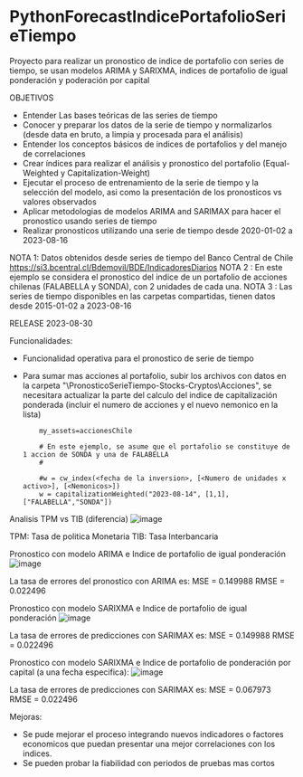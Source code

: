 # PythonForecastIndicePortafolioSerieTiempo
Proyecto para realizar un pronostico de indice de portafolio con series de tiempo, se usan modelos ARIMA y SARIXMA, indices de portafolio de igual ponderación y poderación por capital

OBJETIVOS

- Entender Las bases teóricas de las series de tiempo
- Conocer y preparar los datos de la serie de tiempo y normalizarlos (desde data en bruto, a limpia y procesada para el análisis)
- Entender los conceptos básicos de indices de portafolios y del manejo de correlaciones
- Crear índices para realizar el análisis y pronostico del portafolio (Equal-Weighted y Capitalization-Weight)
- Ejecutar el proceso de entrenamiento de la serie de tiempo y la selección del modelo, asi como la presentación de los pronosticos vs valores observados
- Aplicar metodologias de modelos ARIMA and SARIMAX para hacer el pronostico usando series de tiempo
- Realizar pronosticos utilizando una serie de tiempo desde 2020-01-02 a 2023-08-16


NOTA 1: Datos obtenidos desde series de tiempo del Banco Central de Chile https://si3.bcentral.cl/Bdemovil/BDE/IndicadoresDiarios
NOTA 2 : En este ejemplo se considera el pronostico del indice de un portafolio de acciones chilenas (FALABELLA y SONDA), con 2 unidades de cada una.
NOTA 3 : Las series de tiempo disponibles en las carpetas compartidas, tienen datos desde 2015-01-02 a 2023-08-16

RELEASE 2023-08-30 

Funcionalidades: 

- Funcionalidad operativa para el pronostico de serie de tiempo
- Para sumar mas acciones al portafolio, subir los archivos con datos en la carpeta "\PronosticoSerieTiempo-Stocks-Cryptos\Acciones", se necesitara actualizar la parte del calculo del indice de capitalización ponderada (incluir el numero de acciones y el nuevo nemonico en la lista)

          my_assets=accionesChile
          
          # En este ejemplo, se asume que el portafolio se constituye de 1 accion de SONDA y una de FALABELLA
          #

          #w = cw_index(<fecha de la inversion>, [<Numero de unidades x activo>], [<Nemonicos>])
          w = capitalizationWeighted("2023-08-14", [1,1], ["FALABELLA","SONDA"])

Analisis TPM vs TIB (diferencia)
 ![image](https://github.com/jcotrado/PythonForecastIndicePortafolioSerieTiempo/assets/25447366/caff54de-60e5-499d-80d3-67ae5309783f)

TPM: Tasa de politica Monetaria
TIB: Tasa Interbancaria

Pronostico con modelo ARIMA e Indice de portafolio de igual ponderación
![image](https://github.com/jcotrado/PythonForecastIndicePortafolioSerieTiempo/assets/25447366/e1915ad2-725f-4817-acc2-74c83f78d882)

La tasa de errores del pronostico con ARIMA es: 
MSE = 0.149988 
RMSE = 0.022496

Pronostico con modelo  SARIXMA  e Indice de portafolio de igual ponderación
![image](https://github.com/jcotrado/PythonForecastIndicePortafolioSerieTiempo/assets/25447366/4a2c69c6-3294-40bc-91e0-b480223480bf)

La tasa de errores de predicciones con SARIMAX es: 
MSE = 0.149988 
RMSE = 0.022496


Pronostico con modelo  SARIXMA  e Indice de portafolio de ponderación por capital (a una fecha especifica):
![image](https://github.com/jcotrado/PythonForecastIndicePortafolioSerieTiempo/assets/25447366/260404de-fb7c-4903-98c2-c268b135f738)

La tasa de errores de predicciones con SARIMAX es: 
MSE = 0.067973 
RMSE = 0.022496



Mejoras:

- Se pude mejorar el proceso integrando nuevos indicadores o factores economicos que puedan presentar una mejor correlaciones con los indices.
- Se pueden probar la fiabilidad con periodos de pruebas mas cortos
